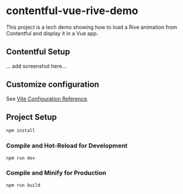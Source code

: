 # contentful-vue-rive-demo

This project is a tech demo showing how to load a Rive animation from Contentful and display it in a Vue app.

## Contentful Setup

… add screenshot here…

## Customize configuration

See [Vite Configuration Reference](https://vite.dev/config/).

## Project Setup

```sh
npm install
```

### Compile and Hot-Reload for Development

```sh
npm run dev
```

### Compile and Minify for Production

```sh
npm run build
```
